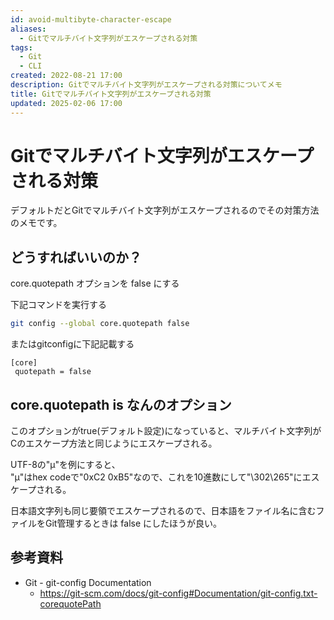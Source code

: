 ```yaml
---
id: avoid-multibyte-character-escape
aliases:
  - Gitでマルチバイト文字列がエスケープされる対策
tags:
  - Git
  - CLI
created: 2022-08-21 17:00
description: Gitでマルチバイト文字列がエスケープされる対策についてメモ
title: Gitでマルチバイト文字列がエスケープされる対策
updated: 2025-02-06 17:00
---
```


# Gitでマルチバイト文字列がエスケープされる対策

デフォルトだとGitでマルチバイト文字列がエスケープされるのでその対策方法のメモです。

## どうすればいいのか？

core.quotepath オプションを false にする

下記コマンドを実行する

```bash
git config --global core.quotepath false
```

またはgitconfigに下記記載する

```
[core]
 quotepath = false
```

## core.quotepath is なんのオプション

このオプションがtrue(デフォルト設定)になっていると、マルチバイト文字列がCのエスケープ方法と同じようにエスケープされる。

UTF-8の"μ"を例にすると、  
"μ"はhex codeで"0xC2 0xB5"なので、これを10進数にして"\302\265"にエスケープされる。

日本語文字列も同じ要領でエスケープされるので、日本語をファイル名に含むファイルをGit管理するときは false にしたほうが良い。

## 参考資料

- Git - git-config Documentation
  - https://git-scm.com/docs/git-config#Documentation/git-config.txt-corequotePath
